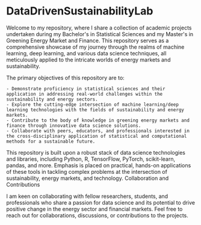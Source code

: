 # DataDrivenSustainabilityLab
Welcome to my repository, where I share a collection of academic projects undertaken during my Bachelor's in Statistical Sciences and my Master's in Greening Energy Market and Finance. This repository serves as a comprehensive showcase of my journey through the realms of machine learning, deep learning, and various data science techniques, all meticulously applied to the intricate worlds of energy markets and sustainability.

The primary objectives of this repository are to:

    - Demonstrate proficiency in statistical sciences and their application in addressing real-world challenges within the sustainability and energy sectors.
    - Explore the cutting-edge intersection of machine learning/deep learning technologies with the fields of sustainability and energy markets.
    - Contribute to the body of knowledge in greening energy markets and finance through innovative data science solutions.
    - Collaborate with peers, educators, and professionals interested in the cross-disciplinary application of statistical and computational methods for a sustainable future.

This repository is built upon a robust stack of data science technologies and libraries, including Python, R, TensorFlow, PyTorch, scikit-learn, pandas, and more. Emphasis is placed on practical, hands-on applications of these tools in tackling complex problems at the intersection of sustainability, energy markets, and technology.
Collaboration and Contributions

I am keen on collaborating with fellow researchers, students, and professionals who share a passion for data science and its potential to drive positive change in the energy sector and financial markets. Feel free to reach out for collaborations, discussions, or contributions to the projects.
